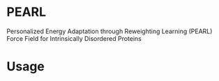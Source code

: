 # PEARL
Personalized Energy Adaptation through Reweighting Learning (PEARL) Force Field for Intrinsically Disordered Proteins
# Usage
